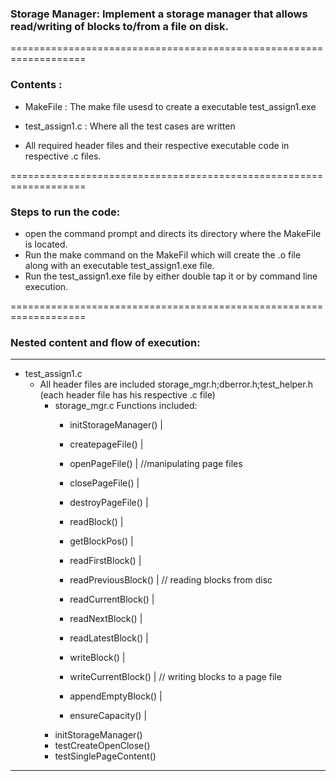 
### Storage Manager: Implement a storage manager that allows read/writing of blocks to/from a file on disk.
===================================================================
### Contents :
* MakeFile : The make file usesd to create a executable test_assign1.exe
* test_assign1.c : Where all the test cases are written

* All required header files and their respective executable code in respective .c files.

===================================================================
### Steps to run the code:
* open the command prompt and directs its directory where the MakeFile is located.
* Run the make command on the MakeFil which will create the .o file along with an executable test_assign1.exe file.
* Run the test_assign1.exe file by either double tap it or by command line execution.

===================================================================
### Nested content and flow of execution:
------------------------------------------------------------------- 
 * test_assign1.c
     * All header files are included
      storage_mgr.h;dberror.h;test_helper.h 
      (each header file has his respective .c file)
         - storage_mgr.c
             Functions included:
             - initStorageManager()  |
             - createpageFile()      |
             - openPageFile()        | //manipulating page files
             - closePageFile()       |
             - destroyPageFile()     |
             
             - readBlock()           |
             - getBlockPos()         |
             - readFirstBlock()      |
             - readPreviousBlock()   | // reading blocks from disc
             - readCurrentBlock()    |
             - readNextBlock()       |
             - readLatestBlock()     |
             
             - writeBlock()          |
             - writeCurrentBlock()   | // writing blocks to a page file
             - appendEmptyBlock()    |
             - ensureCapacity()      |
        - initStorageManager()
        - testCreateOpenClose()
        - testSinglePageContent()
-------------------------------------------------------------------
